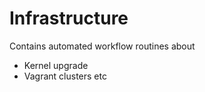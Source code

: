 # Infrastructure

Contains automated workflow routines about 
- Kernel upgrade
- Vagrant clusters etc

